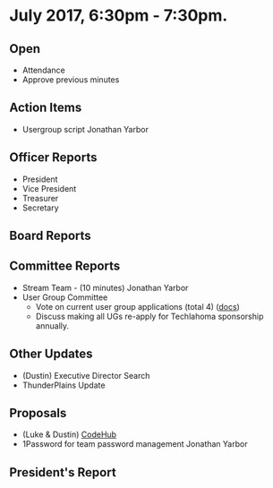 # July 2017, 6:30pm - 7:30pm.

## Open
* Attendance
* Approve previous minutes

## Action Items
* Usergroup script Jonathan Yarbor

## Officer Reports
* President
* Vice President
* Treasurer
* Secretary

## Board Reports

## Committee Reports
* Stream Team - (10 minutes) Jonathan Yarbor
* User Group Committee
  * Vote on current user group applications (total 4) ([docs](https://drive.google.com/drive/folders/0B-2D-Mky2CA-Q3lrbWlodkoxSVE?usp=sharing))
  * Discuss making all UGs re-apply for Techlahoma sponsorship annually.

## Other Updates
* (Dustin) Executive Director Search
* ThunderPlains Update

## Proposals
* (Luke & Dustin) [CodeHub](https://docs.google.com/presentation/d/1K_XZu8EVX6OEdYU-HLR4Onrb3bVoaxc_SDxU1goFXWM/edit?usp=sharing)
* 1Password for team password management Jonathan Yarbor
  
## President's Report 
